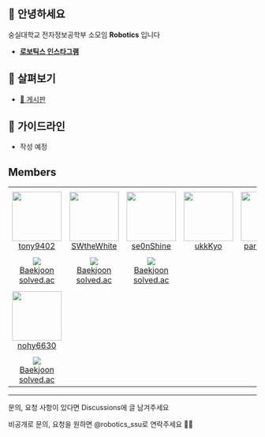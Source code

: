 ## 👋 안녕하세요

숭실대학교 전자정보공학부 소모임 **Robotics** 입니다

* [**로보틱스 인스타그램**](https://www.instagram.com/robotics_ssu)


## 👀 살펴보기
- [💬 게시판](https://github.com/orgs/Robotics-official/discussions)

## 🌈 가이드라인
- 작성 예정



## Members
<table>
<tr height="140px">
<td align="center" width="130px">
<a href="https://github.com/tony9402"><img height="100px" width="100px" src="https://avatars.githubusercontent.com/u/30228292?v=4"/></a> <br />
<a href="https://github.com/tony9402">tony9402</a>
</td>
<td align="center" width="130px">
<a href="https://github.com/SWtheWhite"><img height="100px" width="100px" src="https://avatars.githubusercontent.com/u/44691277?v=4"/></a> <br />
<a href="https://github.com/SWtheWhite">SWtheWhite</a>
</td>
<td align="center" width="130px">
<a href="https://github.com/se0nShine"><img height="100px" width="100px" src="https://avatars.githubusercontent.com/u/58286830?v=4"/></a> <br />
<a href="https://github.com/se0nShine">se0nShine</a>
</td>
<td align="center" width="130px">
<a href="https://github.com/ukkKyo"><img height="100px" width="100px" src="https://avatars.githubusercontent.com/u/68654501?v=4"/></a> <br />
<a href="https://github.com/ukkKyo">ukkKyo</a>
</td>
<td align="center" width="130px">
<a href="https://github.com/parksiwoon"><img height="100px" width="100px" src="https://avatars.githubusercontent.com/u/59051526?v=4"/></a> <br />
<a href="https://github.com/parksiwoon">parksiwoon</a>
</td>
</tr>
<tr height="50px">
<td align="center">
<img src="http://mazassumnida.wtf/api/mini/generate_badge?boj=tony9402" />
<br />
<a href="https://www.acmicpc.net/user/tony9402">Baekjoon</a>
<br />
<a href="https://solved.ac/profile/tony9402">solved.ac</a>
</td>
<td align="center">
<img src="http://mazassumnida.wtf/api/mini/generate_badge?boj=swthewhite" />
<br />
<a href="https://www.acmicpc.net/user/swthewhite">Baekjoon</a>
<br />
<a href="https://solved.ac/profile/swthewhite">solved.ac</a>
</td>
<td align="center">
<img src="http://mazassumnida.wtf/api/mini/generate_badge?boj=jselectronit" />
<br />
<a href="https://www.acmicpc.net/user/jselectronit">Baekjoon</a>
<br />
<a href="https://solved.ac/profile/jselectronit">solved.ac</a>
</td>
<td align="center">
</td>
<td align="center">
</td>
</tr>
<tr height="140px">
<td align="center" width="130px">
<a href="https://github.com/nohy6630"><img height="100px" width="100px" src="https://avatars.githubusercontent.com/u/129354455?v=4"/></a> <br />
<a href="https://github.com/nohy6630">nohy6630</a>
</td>
</tr>
<tr height="50px">
<td align="center">
<img src="http://mazassumnida.wtf/api/mini/generate_badge?boj=youngjin_noh" />
<br />
<a href="https://www.acmicpc.net/user/youngjin_noh">Baekjoon</a>
<br />
<a href="https://solved.ac/profile/youngjin_noh">solved.ac</a>
</td>
</tr>
</table>


------------

문의, 요청 사항이 있다면 Discussions에 글 남겨주세요

비공개로 문의, 요청을 원하면 @robotics_ssu로 연락주세요 🏄‍♂️
